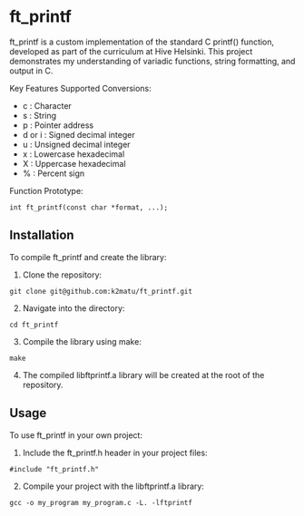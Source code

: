 
# ft_printf

ft_printf is a custom implementation of the standard C printf() function, developed as part of the curriculum at Hive Helsinki. This project demonstrates my understanding of variadic functions, string formatting, and output in C.

Key Features Supported Conversions:
-  c : Character
- s : String
- p : Pointer address
- d or i : Signed decimal integer
- u : Unsigned decimal integer
- x : Lowercase hexadecimal
- X : Uppercase hexadecimal
- % : Percent sign

Function Prototype: 
```
int ft_printf(const char *format, ...);
```

## Installation
To compile ft_printf and create the library:
1. Clone the repository:
```
git clone git@github.com:k2matu/ft_printf.git
```
2. Navigate into the directory:
```
cd ft_printf
```
3. Compile the library using make:
```
make
```
4. The compiled libftprintf.a library will be created at the root of the repository.

## Usage

To use ft_printf in your own project:
1. Include the ft_printf.h header in your project files:
```
#include "ft_printf.h"
```
2. Compile your project with the libftprintf.a library:
```
gcc -o my_program my_program.c -L. -lftprintf
```
